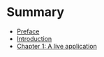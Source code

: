 # Summary

* [Preface](README.md)
* [Introduction](introduction.md)
* [Chapter 1: A live application ](chapter-1-a-live-application.md)

